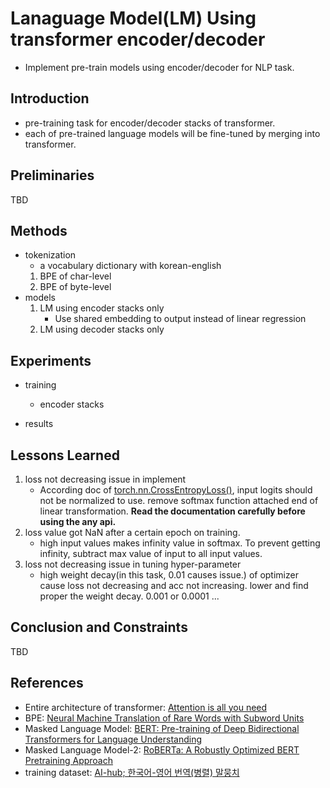 # Lanaguage Model(LM) Using transformer encoder/decoder
- Implement pre-train models using encoder/decoder for NLP task.

## Introduction
- pre-training task for encoder/decoder stacks of transformer.
- each of pre-trained language models will be fine-tuned by merging into transformer.

## Preliminaries
TBD

## Methods
- tokenization
  * a vocabulary dictionary with korean-english
  1. BPE of char-level
  2. BPE of byte-level
- models
  1. LM using encoder stacks only
     - Use shared embedding to output instead of linear regression
  2. LM using decoder stacks only

## Experiments
- training
  - encoder stacks 

- results

## Lessons Learned
1. loss not decreasing issue in implement
   - According doc of [torch.nn.CrossEntropyLoss()](https://pytorch.org/docs/stable/generated/torch.nn.CrossEntropyLoss.html), input logits should not be normalized to use. remove softmax function attached end of linear transformation. __Read the documentation carefully before using the any api.__
2. loss value got NaN after a certain epoch on training.
   - high input values makes infinity value in softmax. To prevent getting infinity, subtract max value of input to all input values.
2. loss not decreasing issue in tuning hyper-parameter
   - high weight decay(in this task, 0.01 causes issue.) of optimizer cause loss not decreasing and acc not increasing. lower and find proper the weight decay. 0.001 or 0.0001 ...
 
## Conclusion and Constraints
TBD

## References
* Entire architecture of transformer: [Attention is all you need](https://arxiv.org/abs/1706.03762)
* BPE: [Neural Machine Translation of Rare Words with Subword Units](https://arxiv.org/abs/1508.07909v5)
* Masked Language Model: [BERT: Pre-training of Deep Bidirectional Transformers for Language Understanding](https://arxiv.org/abs/1810.04805)
* Masked Language Model-2: [RoBERTa: A Robustly Optimized BERT Pretraining Approach](https://arxiv.org/abs/1907.11692)
* training dataset: [AI-hub; 한국어-영어 번역(병렬) 말뭉치](https://aihub.or.kr/aihubdata/data/view.do?currMenu=115&topMenu=100&dataSetSn=126)